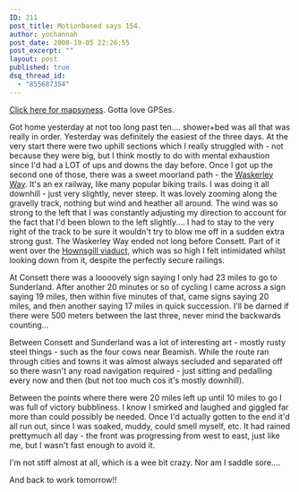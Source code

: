 ```yaml
---
ID: 211
post_title: Motionbased says 154.
author: yochannah
post_date: 2008-10-05 22:26:55
post_excerpt: ""
layout: post
published: true
dsq_thread_id:
  - "855687354"
---
```

<a href="http://trail.motionbased.com/trail/episode/view.do?episodePk.pkValue=6913074">Click here for mapsyness</a>. Gotta love GPSes. 

Got home yesterday at not too long past ten.... shower+bed was all that was really in order. Yesterday was definitely the easiest of the three days. At the very start there were two uphill sections which I really struggled with - not because they were big, but I think mostly to do with mental exhaustion since I'd had a LOT of ups and downs the day before. Once I got up the second one of those, there was a sweet moorland path - the <a href="http://www.durham.gov.uk/durhamcc/usp.nsf/pws/Durham+Wildlife+Sites+-+Waskerley+Way">Waskerley Way</a>. It's an ex railway, like many popular biking trails. I was doing it all downhill - just very slightly, never steep. It was lovely zooming along the gravelly track, nothing but wind and heather all around. The wind was so strong to the left that I was constantly adjusting my direction to account for the fact that I'd been blown to the left slightly.... I had to stay to the very right of the track to be sure it wouldn't try to blow me off in a sudden extra strong gust. The Waskerley Way ended not long before Consett. Part of it went over the <a href="http://www.forgottenrelics.co.uk/bridges/gallery/hownesgill.html">Hownsgill viaduct</a>, which was so high I felt intimidated whilst looking down from it, despite the perfectly secure railings. 

At Consett there was a loooovely sign saying I only had 23 miles to go to Sunderland. After another 20 minutes or so of cycling I came across a sign saying 19 miles, then within five minutes of that, came signs saying 20 miles, and then another saying 17 miles in quick succession. I'll be darned if there were 500 meters between the last three, never mind the backwards counting... 

Between Consett and Sunderland was a lot of interesting art - mostly rusty steel things - such as the four <a ref="http://www.c2c-guide.co.uk/gallery_pages/gall_beanishcows.htm">cows</a> near Beamish. While the route ran through cities and towns it was almost always secluded and separated off so there wasn't any road navigation required - just sitting and pedalling every now and then (but not too much cos it's mostly downhill).

Between the points where there were 20 miles left up until 10 miles to go I was full of victory bubbliness. I know I smirked and laughed and giggled far more than could possibly be needed. Once I'd actually gotten to the end it'd all run out, since I was soaked, muddy, could smell myself, etc. It had rained prettymuch all day - the front was progressing from west to east, just like me, but I wasn't fast enough to avoid it. 

I'm not stiff almost at all, which is a wee bit crazy. Nor am I saddle sore....  

And back to work tomorrow!!